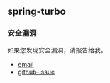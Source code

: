 ## spring-turbo

### 安全漏洞

如果您发现安全漏洞，请报告给我。

* [email](mailto:yingzhor@gmail.com)
* [github-issue](https://github.com/yingzhuo/spring-turbo/issues)
